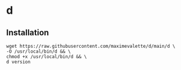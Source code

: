 # d

## Installation

```
wget https://raw.githubusercontent.com/maximevalette/d/main/d \
-O /usr/local/bin/d && \
chmod +x /usr/local/bin/d && \
d version
```